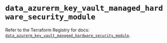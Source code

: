 # `data_azurerm_key_vault_managed_hardware_security_module`

Refer to the Terraform Registry for docs: [`data_azurerm_key_vault_managed_hardware_security_module`](https://registry.terraform.io/providers/hashicorp/azurerm/3.105.0/docs/data-sources/key_vault_managed_hardware_security_module).
